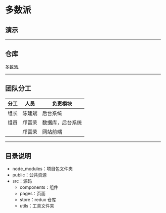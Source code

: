 # 多数派

## 演示

---

## 仓库

[多数派](https://github.com/gzh51915/Sspai "多数派仓库").

---

## 团队分工

| 分工 | 人员   | 负责模块         |
| :--- | ------ | ---------------- |
| 组长 | 陈建斌 | 后台系统         |
| 组员 | 邝富荣 | 数据库，后台系统 |
|      | 邝富荣 | 网站前端         |

---

## 目录说明

- node_modules：项目包文件夹
- public：公共资源
- src：源码
  - components：组件
  - pages：页面
  - store：redux 仓库
  - utils：工具文件夹
